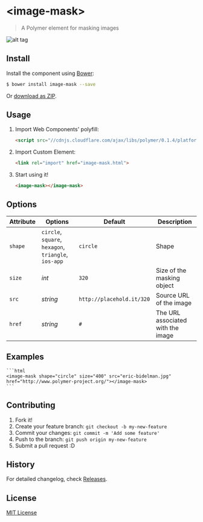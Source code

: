 # &lt;image-mask&gt;

> A Polymer element for masking images

![alt tag](http://www.hejty.com/github/image-mask-circle-320.png)

## Install

Install the component using [Bower](http://bower.io/):

```sh
$ bower install image-mask --save
```

Or [download as ZIP](https://github.com/hejty/image-mask/archive/master.zip).

## Usage

1. Import Web Components' polyfill:

    ```html
    <script src="//cdnjs.cloudflare.com/ajax/libs/polymer/0.1.4/platform.js"></script>
    ```

2. Import Custom Element:

    ```html
    <link rel="import" href="image-mask.html">
    ```

3. Start using it!

    ```html
    <image-mask></image-mask>
    ```

## Options

Attribute       | Options                                                   | Default                       | Description
---             | ---                                                       | ---                           | ---
`shape`         | `circle`, `square`, `hexagon`, `triangle`, `ios-app`      | `circle`                      | Shape 
`size`          | *int*                                                     | `320`                         | Size of the masking object
`src`           | *string*                                                  | `http://placehold.it/320`     | Source URL of the image
`href`          | *string*                                                  | `#`                           | The URL associated with the image 

## Examples

    ```html
    <image-mask shape="circle" size="400" src="eric-bidelman.jpg" href="http://www.polymer-project.org/"></image-mask>
    ```

## Contributing

1. Fork it!
2. Create your feature branch: `git checkout -b my-new-feature`
3. Commit your changes: `git commit -m 'Add some feature'`
4. Push to the branch: `git push origin my-new-feature`
5. Submit a pull request :D

## History

For detailed changelog, check [Releases](https://github.com/hejty/image-mask/releases).

## License

[MIT License](http://opensource.org/licenses/MIT)
